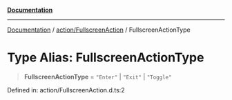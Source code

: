[**Documentation**](../../../index.md)

***

[Documentation](../../../index.md) / [action/FullscreenAction](../index.md) / FullscreenActionType

# Type Alias: FullscreenActionType

> **FullscreenActionType** = `"Enter"` \| `"Exit"` \| `"Toggle"`

Defined in: action/FullscreenAction.d.ts:2
